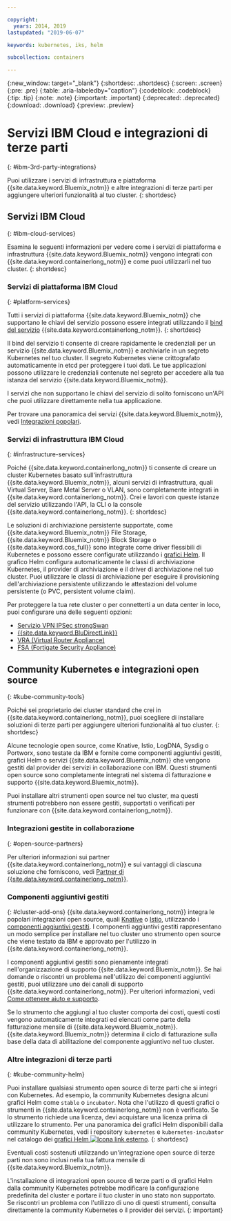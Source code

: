 ```yaml
---

copyright:
  years: 2014, 2019
lastupdated: "2019-06-07"

keywords: kubernetes, iks, helm

subcollection: containers

---
```


{:new_window: target="_blank"}
{:shortdesc: .shortdesc}
{:screen: .screen}
{:pre: .pre}
{:table: .aria-labeledby="caption"}
{:codeblock: .codeblock}
{:tip: .tip}
{:note: .note}
{:important: .important}
{:deprecated: .deprecated}
{:download: .download}
{:preview: .preview}


# Servizi IBM Cloud e integrazioni di terze parti
{: #ibm-3rd-party-integrations}

Puoi utilizzare i servizi di infrastruttura e piattaforma {{site.data.keyword.Bluemix_notm}} e altre integrazioni di terze parti per aggiungere ulteriori funzionalità al tuo cluster.
{: shortdesc}

## Servizi IBM Cloud
{: #ibm-cloud-services}

Esamina le seguenti informazioni per vedere come i servizi di piattaforma e infrastruttura {{site.data.keyword.Bluemix_notm}} vengono integrati con {{site.data.keyword.containerlong_notm}} e come puoi utilizzarli nel tuo cluster.
{: shortdesc}

### Servizi di piattaforma IBM Cloud
{: #platform-services}

Tutti i servizi di piattaforma {{site.data.keyword.Bluemix_notm}} che supportano le chiavi del servizio possono essere integrati utilizzando il [bind del servizio](/docs/containers?topic=containers-service-binding) {{site.data.keyword.containerlong_notm}}.
{: shortdesc}

Il bind del servizio ti consente di creare rapidamente le credenziali per un servizio {{site.data.keyword.Bluemix_notm}} e archiviarle in un segreto Kubernetes nel tuo cluster. Il segreto Kubernetes viene crittografato automaticamente in etcd per proteggere i tuoi dati. Le tue applicazioni possono utilizzare le credenziali contenute nel segreto per accedere alla tua istanza del servizio {{site.data.keyword.Bluemix_notm}}.

I servizi che non supportano le chiavi del servizio di solito forniscono un'API che puoi utilizzare direttamente nella tua applicazione.

Per trovare una panoramica dei servizi {{site.data.keyword.Bluemix_notm}}, vedi [Integrazioni popolari](/docs/containers?topic=containers-supported_integrations#popular_services).

### Servizi di infrastruttura IBM Cloud
{: #infrastructure-services}

Poiché {{site.data.keyword.containerlong_notm}} ti consente di creare un cluster Kubernetes basato sull'infrastruttura {{site.data.keyword.Bluemix_notm}}, alcuni servizi di infrastruttura, quali Virtual Server, Bare Metal Server o VLAN, sono completamente integrati in {{site.data.keyword.containerlong_notm}}. Crei e lavori con queste istanze del servizio utilizzando l'API, la CLI o la console {{site.data.keyword.containerlong_notm}}.
{: shortdesc}

Le soluzioni di archiviazione persistente supportate, come {{site.data.keyword.Bluemix_notm}} File Storage, {{site.data.keyword.Bluemix_notm}} Block Storage o {{site.data.keyword.cos_full}} sono integrate come driver flessibili di Kubernetes e possono essere configurate utilizzando i [grafici Helm](/docs/containers?topic=containers-helm). Il grafico Helm configura automaticamente le classi di archiviazione Kubernetes, il provider di archiviazione e il driver di archiviazione nel tuo cluster. Puoi utilizzare le classi di archiviazione per eseguire il provisioning dell'archiviazione persistente utilizzando le attestazioni del volume persistente (o PVC, persistent volume claim).

Per proteggere la tua rete cluster o per connetterti a un data center in loco, puoi configurare una delle seguenti opzioni:
- [Servizio VPN IPSec strongSwan](/docs/containers?topic=containers-vpn#vpn-setup)
- [{{site.data.keyword.BluDirectLink}}](/docs/infrastructure/direct-link?topic=direct-link-get-started-with-ibm-cloud-direct-link)
- [VRA (Virtual Router Appliance)](/docs/containers?topic=containers-vpn#vyatta)
- [FSA (Fortigate Security Appliance)](/docs/services/vmwaresolutions/services?topic=vmware-solutions-fsa_considerations)

## Community Kubernetes e integrazioni open source
{: #kube-community-tools}

Poiché sei proprietario dei cluster standard che crei in {{site.data.keyword.containerlong_notm}}, puoi scegliere di installare soluzioni di terze parti per aggiungere ulteriori funzionalità al tuo cluster.
{: shortdesc}

Alcune tecnologie open source, come Knative, Istio, LogDNA, Sysdig o Portworx, sono testate da IBM e fornite come componenti aggiuntivi gestiti, grafici Helm o servizi {{site.data.keyword.Bluemix_notm}} che vengono gestiti dal provider dei servizi in collaborazione con IBM. Questi strumenti open source sono completamente integrati nel sistema di fatturazione e supporto {{site.data.keyword.Bluemix_notm}}.

Puoi installare altri strumenti open source nel tuo cluster, ma questi strumenti potrebbero non essere gestiti, supportati o verificati per funzionare con {{site.data.keyword.containerlong_notm}}.

### Integrazioni gestite in collaborazione
{: #open-source-partners}

Per ulteriori informazioni sui partner {{site.data.keyword.containerlong_notm}} e sui vantaggi di ciascuna soluzione che forniscono, vedi [Partner di {{site.data.keyword.containerlong_notm}}](/docs/containers?topic=containers-service-partners).

### Componenti aggiuntivi gestiti
{: #cluster-add-ons}
{{site.data.keyword.containerlong_notm}} integra le popolari integrazioni open source, quali [Knative](/docs/containers?topic=containers-serverless-apps-knative) o [Istio](/docs/containers?topic=containers-istio), utilizzando i [componenti aggiuntivi gestiti](/docs/containers?topic=containers-managed-addons). I componenti aggiuntivi gestiti rappresentano un modo semplice per installare nel tuo cluster uno strumento open source che viene testato da IBM e approvato per l'utilizzo in {{site.data.keyword.containerlong_notm}}.

I componenti aggiuntivi gestiti sono pienamente integrati nell'organizzazione di supporto {{site.data.keyword.Bluemix_notm}}. Se hai domande o riscontri un problema nell'utilizzo dei componenti aggiuntivi gestiti, puoi utilizzare uno dei canali di supporto {{site.data.keyword.containerlong_notm}}. Per ulteriori informazioni, vedi [Come ottenere aiuto e supporto](/docs/containers?topic=containers-cs_troubleshoot_clusters#clusters_getting_help).

Se lo strumento che aggiungi al tuo cluster comporta dei costi, questi costi vengono automaticamente integrati ed elencati come parte della fatturazione mensile di {{site.data.keyword.Bluemix_notm}}. {{site.data.keyword.Bluemix_notm}} determina il ciclo di fatturazione sulla base della data di abilitazione del componente aggiuntivo nel tuo cluster.

### Altre integrazioni di terze parti
{: #kube-community-helm}

Puoi installare qualsiasi strumento open source di terze parti che si integri con Kubernetes. Ad esempio, la community Kubernetes designa alcuni grafici Helm come `stable` o `incubator`. Nota che l'utilizzo di questi grafici o strumenti in {{site.data.keyword.containerlong_notm}} non è verificato. Se lo strumento richiede una licenza, devi acquistare una licenza prima di utilizzare lo strumento. Per una panoramica dei grafici Helm disponibili dalla community Kubernetes, vedi i repository `kubernetes` e `kubernetes-incubator` nel catalogo dei [grafici Helm ![Icona link esterno](../icons/launch-glyph.svg "Icona link esterno")](https://cloud.ibm.com/kubernetes/solutions/helm-charts).
{: shortdesc}

Eventuali costi sostenuti utilizzando un'integrazione open source di terze parti non sono inclusi nella tua fattura mensile di {{site.data.keyword.Bluemix_notm}}.

L'installazione di integrazioni open source di terze parti o di grafici Helm dalla community Kubernetes potrebbe modificare la configurazione predefinita del cluster e portare il tuo cluster in uno stato non supportato. Se riscontri un problema con l'utilizzo di uno di questi strumenti, consulta direttamente la community Kubernetes o il provider dei servizi.
{: important}
